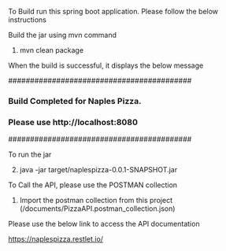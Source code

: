 To Build run this spring boot application. Please follow the below instructions


Build the jar using mvn command

1. mvn clean package

When the build is successful, it displays the below message

 ########################################## 
 ### Build Completed for Naples Pizza. ### 
 ### Please use http://localhost:8080 ### 
 ##########################################

To run the jar 

2. java -jar target/naplespizza-0.0.1-SNAPSHOT.jar

To Call the API, please use the POSTMAN collection 

1. Import the postman collection from this project (/documents/PizzaAPI.postman_collection.json)

Please use the below link to access the API documentation

https://naplespizza.restlet.io/



